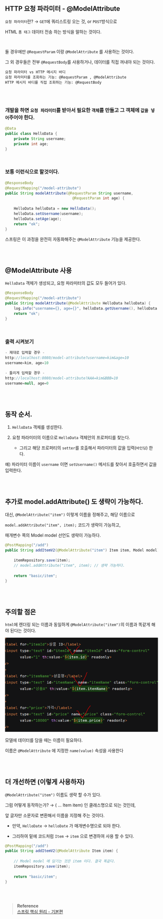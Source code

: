 ## HTTP 요청 파라미터 - @ModelAttribute

`요청 파라미터`란? → `GET`에 쿼리스트링 오는 것, or `POST`방식으로 

HTML `폼 태그` 데이터 전송 하는 방식을 말하는 것이다. 

<br/>

둘 경우에만 `@RequestParam` 이랑 `@ModelAttribute` 를 사용하는 것이다.

그 외 경우들은 전부 `@RequestBody`를 사용하거나, 데이터를 직접 꺼내야 되는 것이다.

```
요청 파라미터 vs HTTP 메시지 바디
요청 파라미터를 조회하는 기능: @RequestParam , @ModelAttribute
HTTP 메시지 바디를 직접 조회하는 기능: @RequestBody
```

<br/><br/>


### 개발을 하면 `요청 파라미터`를 받아서 필요한 `객체`를 만들고 그 객체에 `값을 넣어`주어야 한다. 

```java
@Data
public class HelloData {
    private String username;
    private int age;
}
```

<br/>

### 보통 이런식으로 할것이다.

```java
@ResponseBody
@RequestMapping("/model-attribute")
public String modelAttribute(@RequestParam String username, 
                               @RequestParam int age) {

    HelloData helloData = new HelloData();
    helloData.setUsername(username);
    helloData.setAge(age);
    return "ok";
}
```

스프링은 이 과정을 완전히 자동화해주는 `@ModelAttribute` 기능을 제공한다.

<br/><br/>

## @ModelAttribute 사용

`HelloData` 객체가 생성되고, 요청 파라미터의 값도 모두 들어가 있다.

```java
@ResponseBody
@RequestMapping("/model-attribute")
public String modelAttribute(@ModelAttribute HelloData helloData) {
    log.info("username={}, age={}", helloData.getUsername(), helloData.getAge());
    return "ok";
}
```

<br/>

### 출력 시켜보기

```java
- 제대로 입력할 경우 -
http://localhost:8080/model-attribute?username=kim&age=10
username=kim, age=10

- 틀리게 입력할 경우 - 
http://localhost:8080/model-attribute?AAA=kim&BBB=10
username=null, age=0
```

<br/><br/>

## 동작 순서.

1. `HelloData` 객체를 생성한다.

2. 요청 파라미터의 이름으로 `HelloData` 객체안의 프로퍼티를 찾는다. 

    - 그리고 해당 프로퍼티의 `setter`를 호출해서 파라미터의 값을 입력(`바인딩`) 한다.

예) 파라미터 이름이 `username` 이면 `setUsername()` 메서드를 찾아서 호출하면서 값을 입력한다.

<br/><br/>

## 추가로 model.addAttribute() 도 생략이 가능하다.

대신, `@ModelAttribute("item")` 이렇게 이름을 정해주고, 해당 이름으로

`model.addAttribute("item", item);` 코드가 생략이 가능하고, 

매개변수 쪽의 Model model 선언도 생략이 가능하다.

```java
@PostMapping("/add")
public String addItemV2(@ModelAttribute("item") Item item, Model model) { // 매개변수도 생략 가능하다

    itemRepository.save(item);
    // model.addAttribute("item", item); // 생략 가능하다.

    return "basic/item";
}
```

<br/><br/>

## 주의할 점은

`html`에 렌더링 되는 이름과 동일하게 `@ModelAttribute("item")`의 이름과 똑같게 해야 된다는 것이다.

![이미지](/programming/img/입문60.PNG)

모델에 데이터를 담을 때는 이름이 필요하다. 

이름은 `@ModelAttribute` 에 지정한 `name(value)` 속성을 사용한다

<br/><br/>

## 더 개선하면 (이렇게 사용하자)

`@ModelAttribute("item")` 이름도 생략 할 수가 있다.

그럼 어떻게 동작하는가? → ( … Item item) 인 클래스명으로 되는 것인데, 

앞 글자만 소문자로 변환해서 이름을 지정해 주는 것이다. 

- 만약, `HelloDate` → `helloDate` 가 매개변수명으로 되야 한다.

- 그리하여 밑에 코드처럼 `Item` → `item` 으로 변경하여 사용 할 수 있다.

```java
@PostMapping("/add")
public String addItemV2(@ModelAttribute Item item) { 

    // Model model 에 담기는 것은 item 이다. 결국 똑같다.
    itemRepository.save(item);

    return "basic/item";
}
```


<br/><br/>


>**Reference** <br/>[스프링 핵심 원리 - 기본편](https://www.inflearn.com/course/%EC%8A%A4%ED%94%84%EB%A7%81-%ED%95%B5%EC%8B%AC-%EC%9B%90%EB%A6%AC-%EA%B8%B0%EB%B3%B8%ED%8E%B8?utm_source=google&utm_medium=cpc&utm_campaign=04.general_backend&utm_content=spring&utm_term=%EC%8A%A4%ED%94%84%EB%A7%81%20%EC%9E%85%EB%AC%B8&gclid=CjwKCAiAjPyfBhBMEiwAB2CCImohok2YrQ2tRdhqfr3cZvKqkIJOHUJ36u6s1-7C9X1gzZIapTvOtxoCangQAvD_BwE)
